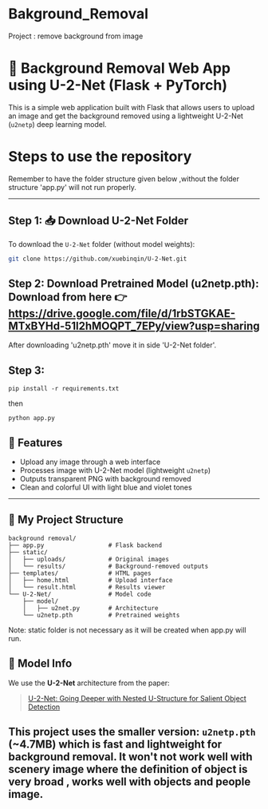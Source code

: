# Bakground_Removal
Project : remove background from image

# 🧼 Background Removal Web App using U-2-Net (Flask + PyTorch)

This is a simple web application built with Flask that allows users to upload an image and get the background removed using a lightweight U-2-Net (`u2netp`) deep learning model.
# Steps to use the repository
Remember to have the folder structure given below ,without the folder structure 'app.py' will not run properly.

---
## Step 1: 📥 Download U-2-Net Folder

To download the `U-2-Net` folder (without model weights):

```bash
git clone https://github.com/xuebinqin/U-2-Net.git
```
## Step 2: Download Pretrained Model (u2netp.pth): Download from here 👉 https://drive.google.com/file/d/1rbSTGKAE-MTxBYHd-51l2hMOQPT_7EPy/view?usp=sharing

After downloading 'u2netp.pth' move it in side 'U-2-Net folder'. 

## Step 3: 
``` 
pip install -r requirements.txt
```
then 
```
python app.py
```
## 🚀 Features

- Upload any image through a web interface
- Processes image with U-2-Net model (lightweight `u2netp`)
- Outputs transparent PNG with background removed
- Clean and colorful UI with light blue and violet tones

---

## 📂 My Project Structure
```
background removal/
├── app.py                  # Flask backend
├── static/
│   ├── uploads/            # Original images
│   └── results/            # Background-removed outputs
├── templates/              # HTML pages
│   ├── home.html           # Upload interface
│   └── result.html         # Results viewer
└── U-2-Net/                # Model code
    ├── model/
    │   ├── u2net.py        # Architecture
    └── u2netp.pth          # Pretrained weights
```
Note: static folder is not necessary as it will be created when app.py will run. 

## 🧠 Model Info

We use the **U-2-Net** architecture from the paper:  
> [U-2-Net: Going Deeper with Nested U-Structure for Salient Object Detection](https://arxiv.org/abs/2005.09007)

This project uses the smaller version: `u2netp.pth` (~4.7MB) which is fast and lightweight for background removal.
It won't not work well with scenery image where the definition of object is very broad , works well with objects and people image. 
---
